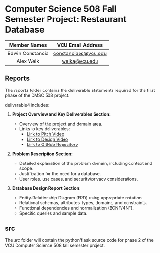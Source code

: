 # Computer Science 508 Fall Semester Project: Restaurant Database
| Member Names | VCU Email Address |
| :---: | :---: |
| Edwin Constancia | constanciaes@vcu.edu |
| Alex Welk | welka@vcu.edu |


## Reports
The *reports* folder contains the deliverable statements required for the first phase of the CMSC 508 project. 

deliverable4 includes:

1. **Project Overview and Key Deliverables Section:**  
   - Overview of the project and domain area.
   - Links to key deliverables:
     - [Link to Pitch Video](https://cdnapisec.kaltura.com/index.php/extwidget/preview/partner_id/1888231/uiconf_id/28242191/entry_id/1_z86s0xo9/embed/dynamic)
     - [Link to Design Video](insert_link_here)
     - [Link to GitHub Repository](https://github.com/cmsc-vcu/cmsc508-fa2023-prj-restaurantdirectory-group21#welcome-to-semecter-project-repository)

2. **Problem Description Section:**  
   - Detailed explanation of the problem domain, including context and scope.
   - Justification for the need for a database.
   - User roles, use cases, and security/privacy considerations.

3. **Database Design Report Section:**  
   - Entity-Relationship Diagram (ERD) using appropriate notation.
   - Relational schemas, attributes, types, domains, and constraints.
   - Functional dependencies and normalization (BCNF/4NF).
   - Specific queries and sample data.

## src 
The *src* folder will contain the python/flask source code for phase 2 of the VCU Computer Science 508 fall semester project. 

